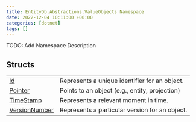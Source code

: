 ```yaml
---
title: EntityDb.Abstractions.ValueObjects Namespace
date: 2022-12-04 10:11:00 +00:00
categories: [dotnet]
tags: []
---
```



TODO: Add Namespace Description

## Structs
<table><tr><td><!--/posts/dotnet-entitydb-abstractions-valueobjects-id--><a href='#'>Id</a></td><td>
Represents a unique identifier for an object.
</td></tr><tr><td><!--/posts/dotnet-entitydb-abstractions-valueobjects-pointer--><a href='#'>Pointer</a></td><td>
Points to an object (e.g., entity, projection)
</td></tr><tr><td><!--/posts/dotnet-entitydb-abstractions-valueobjects-timestamp--><a href='#'>TimeStamp</a></td><td>
Represents a relevant moment in time.
</td></tr><tr><td><!--/posts/dotnet-entitydb-abstractions-valueobjects-versionnumber--><a href='#'>VersionNumber</a></td><td>
Represents a particular version for an object.
</td></tr></table>
